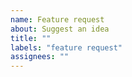 ```yaml
---
name: Feature request
about: Suggest an idea
title: ""
labels: "feature request"
assignees: ""
---
```


<!-- To suggest a new feature, go here: https://github.com/minbrowser/ever-browser/discussions -->
